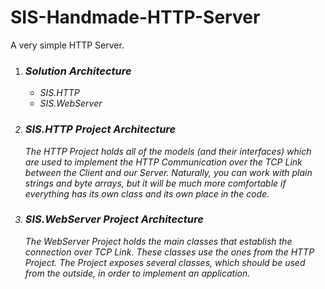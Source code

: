 # SIS-Handmade-HTTP-Server

A very simple HTTP Server. 

<ol>
  <li>
    <h3><i>Solution Architecture </h3>
      <ul>
        <li>SIS.HTTP</li>
        <li>SIS.WebServer</li>
      </ul>
  </li>


  <li>
    <h3><i>SIS.HTTP Project Architecture </h3>
    <p>
      The HTTP Project holds all of the models (and their interfaces) which are used to implement the HTTP Communication over the TCP Link       between the Client and our Server. Naturally, you can work with plain strings and byte arrays, but it will be much more comfortable if     everything has its own class and its own place in the code.
     </p>
  </li>


  <li>
    <h3><i>SIS.WebServer Project Architecture </h3>
    <p> 
      The WebServer Project holds the main classes that establish the connection over TCP Link. These classes use the ones from the HTTP         Project. The Project exposes several classes, which should be used from the outside, in order to implement an application.
    </p>
  </li>
</ol>
